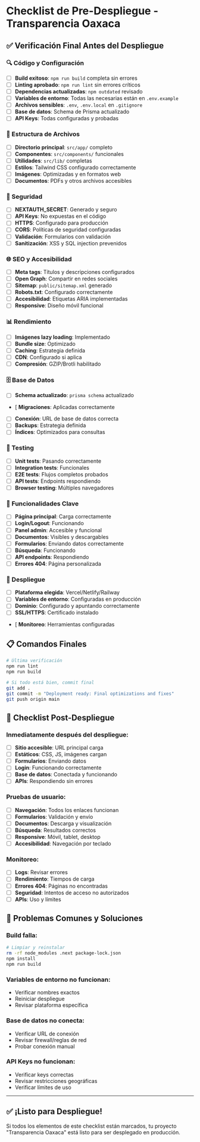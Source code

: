# Checklist de Pre-Despliegue - Transparencia Oaxaca

## ✅ Verificación Final Antes del Despliegue

### 🔍 Código y Configuración

- [ ] **Build exitoso**: `npm run build` completa sin errores
- [ ] **Linting aprobado**: `npm run lint` sin errores críticos
- [ ] **Dependencias actualizadas**: `npm outdated` revisado
- [ ] **Variables de entorno**: Todas las necesarias están en `.env.example`
- [ ] **Archivos sensibles**: `.env`, `.env.local` en `.gitignore`
- [ ] **Base de datos**: Schema de Prisma actualizado
- [ ] **API Keys**: Todas configuradas y probadas

### 📁 Estructura de Archivos

- [ ] **Directorio principal**: `src/app/` completo
- [ ] **Componentes**: `src/components/` funcionales
- [ ] **Utilidades**: `src/lib/` completas
- [ ] **Estilos**: Tailwind CSS configurado correctamente
- [ ] **Imágenes**: Optimizadas y en formatos web
- [ ] **Documentos**: PDFs y otros archivos accesibles

### 🔐 Seguridad

- [ ] **NEXTAUTH_SECRET**: Generado y seguro
- [ ] **API Keys**: No expuestas en el código
- [ ] **HTTPS**: Configurado para producción
- [ ] **CORS**: Políticas de seguridad configuradas
- [ ] **Validación**: Formularios con validación
- [ ] **Sanitización**: XSS y SQL injection prevenidos

### 🌐 SEO y Accesibilidad

- [ ] **Meta tags**: Títulos y descripciones configurados
- [ ] **Open Graph**: Compartir en redes sociales
- [ ] **Sitemap**: `public/sitemap.xml` generado
- [ ] **Robots.txt**: Configurado correctamente
- [ ] **Accesibilidad**: Etiquetas ARIA implementadas
- [ ] **Responsive**: Diseño móvil funcional

### 📊 Rendimiento

- [ ] **Imágenes lazy loading**: Implementado
- [ ] **Bundle size**: Optimizado
- [ ] **Caching**: Estrategia definida
- [ ] **CDN**: Configurado si aplica
- [ ] **Compresión**: GZIP/Brotli habilitado

### 🗄️ Base de Datos

- [ ] **Schema actualizado**: `prisma schema` actualizado
- [ **Migraciones**: Aplicadas correctamente
- [ ] **Conexión**: URL de base de datos correcta
- [ ] **Backups**: Estrategia definida
- [ ] **Índices**: Optimizados para consultas

### 🧪 Testing

- [ ] **Unit tests**: Pasando correctamente
- [ ] **Integration tests**: Funcionales
- [ ] **E2E tests**: Flujos completos probados
- [ ] **API tests**: Endpoints respondiendo
- [ ] **Browser testing**: Múltiples navegadores

### 📱 Funcionalidades Clave

- [ ] **Página principal**: Carga correctamente
- [ ] **Login/Logout**: Funcionando
- [ ] **Panel admin**: Accesible y funcional
- [ ] **Documentos**: Visibles y descargables
- [ ] **Formularios**: Enviando datos correctamente
- [ ] **Búsqueda**: Funcionando
- [ ] **API endpoints**: Respondiendo
- [ ] **Errores 404**: Página personalizada

### 🚀 Despliegue

- [ ] **Plataforma elegida**: Vercel/Netlify/Railway
- [ ] **Variables de entorno**: Configuradas en producción
- [ ] **Dominio**: Configurado y apuntando correctamente
- [ ] **SSL/HTTPS**: Certificado instalado
- [ **Monitoreo**: Herramientas configuradas

## 📋 Comandos Finales

```bash
# Última verificación
npm run lint
npm run build

# Si todo está bien, commit final
git add .
git commit -m "Deployment ready: Final optimizations and fixes"
git push origin main
```

## 🎯 Checklist Post-Despliegue

### Inmediatamente después del despliegue:

- [ ] **Sitio accesible**: URL principal carga
- [ ] **Estáticos**: CSS, JS, imágenes cargan
- [ ] **Formularios**: Enviando datos
- [ ] **Login**: Funcionando correctamente
- [ ] **Base de datos**: Conectada y funcionando
- [ ] **APIs**: Respondiendo sin errores

### Pruebas de usuario:

- [ ] **Navegación**: Todos los enlaces funcionan
- [ ] **Formularios**: Validación y envío
- [ ] **Documentos**: Descarga y visualización
- [ ] **Búsqueda**: Resultados correctos
- [ ] **Responsive**: Móvil, tablet, desktop
- [ ] **Accesibilidad**: Navegación por teclado

### Monitoreo:

- [ ] **Logs**: Revisar errores
- [ ] **Rendimiento**: Tiempos de carga
- [ ] **Errores 404**: Páginas no encontradas
- [ ] **Seguridad**: Intentos de acceso no autorizados
- [ ] **APIs**: Uso y límites

## 🚨 Problemas Comunes y Soluciones

### Build falla:
```bash
# Limpiar y reinstalar
rm -rf node_modules .next package-lock.json
npm install
npm run build
```

### Variables de entorno no funcionan:
- Verificar nombres exactos
- Reiniciar despliegue
- Revisar plataforma específica

### Base de datos no conecta:
- Verificar URL de conexión
- Revisar firewall/reglas de red
- Probar conexión manual

### API Keys no funcionan:
- Verificar keys correctas
- Revisar restricciones geográficas
- Verificar límites de uso

---

## ✅ ¡Listo para Despliegue!

Si todos los elementos de este checklist están marcados, tu proyecto "Transparencia Oaxaca" está listo para ser desplegado en producción.